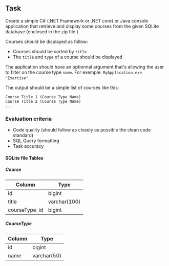 ## Task

Create a simple C# (.NET Framework or .NET core) or Java console application that retrieve and display some courses from the given SQLite database (enclosed in the zip file.)

Courses should be displayed as follow:
  * Courses should be sorted by `title`
  * The `title` and `type` of a course should be displayed

The application should have an optionnal argument that's allowing the user to filter on the course type `name`. For exemple: `MyApplication.exe "Exercise"`.

The output should be a simple list of courses like this:

```
Course Title 1 (Course Type Name)
Course Title 2 (Course Type Name)
...
```

### Evaluation criteria

- Code quality (should follow as closely as possible the clean code standard)
- SQL Query formatting
- Task accuracy


#### SQLite file Tables

##### Course

| Column | Type |
| --- | --- |
| id | bigint |
| title | varchar(100) |
| courseType_id | bigint |

##### CourseType

| Column | Type |
| --- | --- |
| id | bigint |
| name | varchar(50) |
